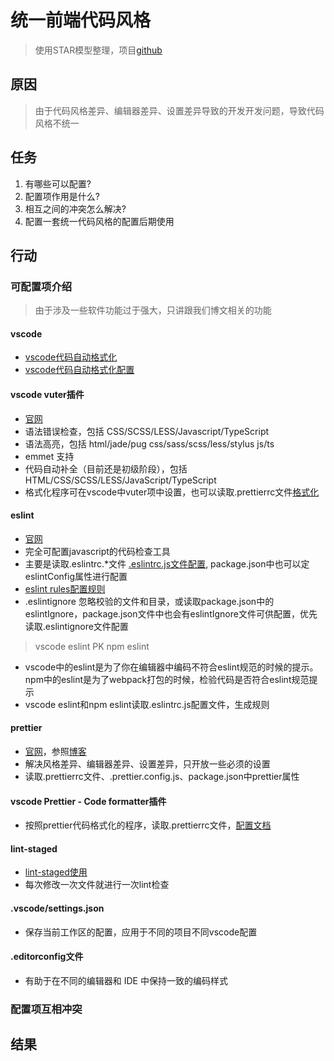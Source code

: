 # 统一前端代码风格

> 使用STAR模型整理，项目[github](https://github.com/swing-hh/uni-mp-template)

## 原因

> 由于代码风格差异、编辑器差异、设置差异导致的开发开发问题，导致代码风格不统一

## 任务

1. 有哪些可以配置?
2. 配置项作用是什么?
3. 相互之间的冲突怎么解决?
4. 配置一套统一代码风格的配置后期使用

## 行动

### 可配置项介绍

> 由于涉及一些软件功能过于强大，只讲跟我们博文相关的功能

#### vscode 

* [vscode代码自动格式化](https://www.jianshu.com/p/5cdead935cf9)
* [vscode代码自动格式化配置](https://blog.csdn.net/weixin_40030173/article/details/99852236)

#### vscode vuter插件

* [官网](https://vuejs.github.io/vetur/)
* 语法错误检查，包括 CSS/SCSS/LESS/Javascript/TypeScript
* 语法高亮，包括 html/jade/pug css/sass/scss/less/stylus js/ts
* emmet 支持
* 代码自动补全（目前还是初级阶段），包括 HTML/CSS/SCSS/LESS/JavaScript/TypeScript
* 格式化程序可在vscode中vuter项中设置，也可以读取.prettierrc文件[格式化](https://vuejs.github.io/vetur/formatting.html#formatters)

#### eslint

* [官网](https://cn.eslint.org/) 
* 完全可配置javascript的代码检查工具
* 主要是读取.eslintrc.*文件  [.eslintrc.js文件配置](https://cn.eslint.org/docs/user-guide/configuring), package.json中也可以定eslintConfig属性进行配置
* [eslint rules配置规则](https://cn.eslint.org/docs/rules/)
* .eslintignore 忽略校验的文件和目录，或读取package.json中的eslintIgnore，package.json文件中也会有eslintIgnore文件可供配置，优先读取.eslintignore文件配置

> vscode eslint PK npm eslint

* vscode中的eslint是为了你在编辑器中编码不符合eslint规范的时候的提示。npm中的eslint是为了webpack打包的时候，检验代码是否符合eslint规范提示
* vscode eslint和npm eslint读取.eslintrc.js配置文件，生成规则

#### prettier

* [官网](https://prettier.io/)，参照[博客](https://zhuanlan.zhihu.com/p/81764012)
* 解决风格差异、编辑器差异、设置差异，只开放一些必须的设置
* 读取.prettierrc文件、.prettier.config.js、package.json中prettier属性

#### vscode Prettier - Code formatter插件

* 按照prettier代码格式化的程序，读取.prettierrc文件，[配置文档](https://prettier.io/docs/en/configuration.html)

#### lint-staged

* [lint-staged使用](https://www.cnblogs.com/jiaoshou/p/12250278.html)
* 每次修改一次文件就进行一次lint检查

#### .vscode/settings.json

* 保存当前工作区的配置，应用于不同的项目不同vscode配置

#### .editorconfig文件

* 有助于在不同的编辑器和 IDE 中保持一致的编码样式

### 配置项互相冲突

## 结果